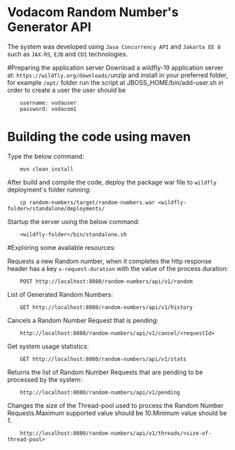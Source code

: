
# Vodacom Random Number's Generator API
The system was developed using `Java Concurrency API` and `Jakarta EE 8` such as `JAX-RS`, `EJB` and `CDI` technologies.
  
#Preparing the application server 
Download   a wildfly-19  application server at: `https://wildfly.org/downloads/`unzip  and install  in your preferred folder, for example `/opt/`  folder run the script at JBOSS_HOME/bin/add-user.sh in order to create a user
	the user should be  
		
		username: vodauser
		password: vodacom1

#  Building the code using maven
Type the below command:
	
		mvn clean install
	
After build and compile the code, deploy the package war file to `wildfly` deployment's folder running:  	
		
		cp random-numbers/target/random-numbers.war <wildfly-folder>/standalone/deployments/
		
Startup  the server using the  below command:		
		
		<wildfly-folder>/bin/standalone.sh
		
#Exploring some available resources:
	
Requests a new Random number, when it completes the http response header has a key `x-request-duration` with the value  of the  process duration: 

		POST http://localhost:8080/random-numbers/api/v1/random
		
List of Generated Random Numbers:

		GET http://localhost:8080/random-numbers/api/v1/history

Cancels a Random Number Request that is pending:

		http://localhost:8080/random-numbers/api/v1/cancel/<requestId>

Get system usage statistics:

		GET http://localhost:8080/random-numbers/api/v1/stats
		
Returns the list of Random Number Requests that are pending to be processed by the system:
		
		http://localhost:8080/random-numbers/api/v1/pending
		
Changes the size of the Thread-pool used to process the Random Number Requests.Maximum supported value should be 10.Minimum value should be 1.	
		
		http://localhost:8080/random-numbers/api/v1/threads/<size-of-thread-pool>
		
		
		
